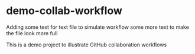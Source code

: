 # demo-collab-workflow
Adding some text for text file to simulate workflow
some more text 
to make the 
file look 
more full 

This is a demo project to illustrate GitHub collaboration workflows
